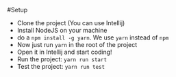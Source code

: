 #Setup
 - Clone the project (You can use Intellij)
 - Install NodeJS on your machine
 - do a `npm install -g yarn`. We use `yarn` instead of `npm`
 - Now just run `yarn` in the root of the project
 - Open it in Intellij and start coding!
 - Run the project: `yarn run start`
 - Test the project: `yarn run test`
 